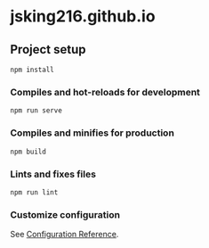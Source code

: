 # jsking216.github.io

## Project setup
```
npm install
```

### Compiles and hot-reloads for development
```
npm run serve
```

### Compiles and minifies for production
```
npm build
```

### Lints and fixes files
```
npm run lint
```

### Customize configuration
See [Configuration Reference](https://cli.vuejs.org/config/).
